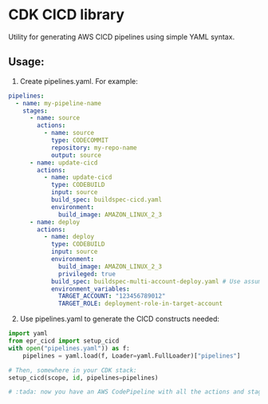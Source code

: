 # CDK CICD library

Utility for generating AWS CICD pipelines using simple YAML syntax.

## Usage:

1. Create pipelines.yaml. For example:

```yaml
pipelines:
  - name: my-pipeline-name
    stages:
      - name: source
        actions:
          - name: source
            type: CODECOMMIT
            repository: my-repo-name
            output: source
      - name: update-cicd
        actions:
          - name: update-cicd
            type: CODEBUILD
            input: source
            build_spec: buildspec-cicd.yaml
            environment:
              build_image: AMAZON_LINUX_2_3
      - name: deploy
        actions:
          - name: deploy
            type: CODEBUILD
            input: source
            environment:
              build_image: AMAZON_LINUX_2_3
              privileged: true
            build_spec: buildspec-multi-account-deploy.yaml # Use assume.sh in buildspec
            environment_variables:
              TARGET_ACCOUNT: "123456789012"
              TARGET_ROLE: deployment-role-in-target-account
```

2. Use pipelines.yaml to generate the CICD constructs needed:

```python
import yaml
from epr_cicd import setup_cicd
with open("pipelines.yaml")) as f:
    pipelines = yaml.load(f, Loader=yaml.FullLoader)["pipelines"]

# Then, somewhere in your CDK stack:
setup_cicd(scope, id, pipelines=pipelines)

# :tada: now you have an AWS CodePipeline with all the actions and stages you defined in your YAML
```
